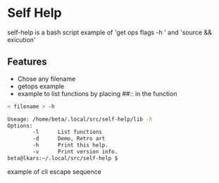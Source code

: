 # Self Help
self-help is a bash script example of 'get ops flags -h ' and 'source && exicution'

## Features 
- Chose any filename
- getops example
- example to list functions by placing ##:: in the function

```bash
< filename > -h
```
```bash
Useage: /home/beta/.local/src/self-help/lib -h
Options:
        -l      List functions
        -d      Demo, Retro art
        -h      Print this help.
        -v      Print version info.
beta@lkars:~/.local/src/self-help $
```
example of cli escape sequence 

